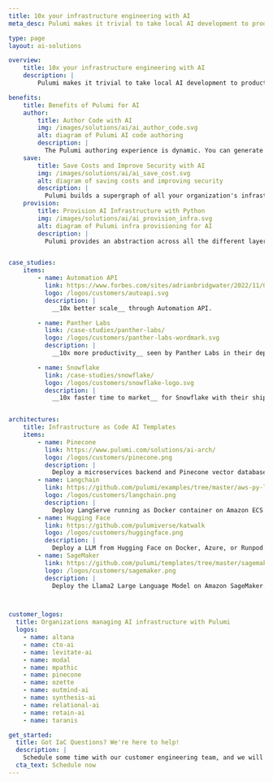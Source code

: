 ```yaml
---
title: 10x your infrastructure engineering with AI
meta_desc: Pulumi makes it trivial to take local AI development to production in the cloud

type: page
layout: ai-solutions

overview:
    title: 10x your infrastructure engineering with AI
    description: |
        Pulumi makes it trivial to take local AI development to production in the cloud

benefits:
    title: Benefits of Pulumi for AI
    author:
        title: Author Code with AI
        img: /images/solutions/ai/ai_author_code.svg
        alt: diagram of Pulumi AI code authoring
        description: |
          The Pulumi authoring experience is dynamic. You can generate a Pulumi program and deploy it as a template in seconds with a few simple text prompts. Then you can pair program in your IDE with an AI copilot with suggestions into the next most likely piece of infrastructure
    save:
        title: Save Costs and Improve Security with AI
        img: /images/solutions/ai/ai_save_cost.svg
        alt: diagram of saving costs and improving security
        description: |
          Pulumi builds a supergraph of all your organization's infrastructure resources (managed and not managed by Pulumi) and the relationships between each resource (e.g., stacks, data types). With AI, Pulumi helps you save on costs and improve security and compliance.
    provision:
        title: Provision AI Infrastructure with Python
        img: /images/solutions/ai/ai_provision_infra.svg
        alt: diagram of Pulumi infra provisioning for AI
        description: |
          Pulumi provides an abstraction across all the different layers of your AI stack (web framework, LLM, containers, databases, secrets, policies, configurations, etc) as a simple Python library. Through this abstraction you can manage stacks of infrastructure as code.


case_studies:
    items:
        - name: Automation API
          link: https://www.forbes.com/sites/adrianbridgwater/2022/11/08/deployment-as-a-service-is-driving-the-code-to-cloud-journey/
          logo: /logos/customers/autoapi.svg
          description: |
            __10x better scale__ through Automation API.

        - name: Panther Labs
          link: /case-studies/panther-labs/
          logo: /logos/customers/panther-labs-wordmark.svg
          description: |
            __10x more productivity__ seen by Panther Labs in their deployment speeds.

        - name: Snowflake
          link: /case-studies/snowflake/
          logo: /logos/customers/snowflake-logo.svg
          description: |
            __10x faster time to market__ for Snowflake with their ship times.


architectures:
    title: Infrastructure as Code AI Templates
    items:
        - name: Pinecone
          link: https://www.pulumi.com/solutions/ai-arch/
          logo: /logos/customers/pinecone.png
          description: |
            Deploy a microservices backend and Pinecone vector database for semantic search.
        - name: Langchain
          link: https://github.com/pulumi/examples/tree/master/aws-py-langserve
          logo: /logos/customers/langchain.png
          description: |
            Deploy LangServe running as Docker container on Amazon ECS and ALB.
        - name: Hugging Face
          link: https://github.com/pulumiverse/katwalk
          logo: /logos/customers/huggingface.png
          description: |
            Deploy a LLM from Hugging Face on Docker, Azure, or Runpod.
        - name: SageMaker
          link: https://github.com/pulumi/templates/tree/master/sagemaker-aws-python
          logo: /logos/customers/sagemaker.png
          description: |
            Deploy the Llama2 Large Language Model on Amazon SageMaker.



customer_logos:
  title: Organizations managing AI infrastructure with Pulumi
  logos:
    - name: altana
    - name: cto-ai
    - name: levitate-ai
    - name: modal
    - name: mpathic
    - name: pinecone
    - name: ozette
    - name: outmind-ai
    - name: synthesis-ai
    - name: relational-ai
    - name: retain-ai
    - name: taranis

get_started:
  title: Got IaC Questions? We're here to help!
  description: |
    Schedule some time with our customer engineering team, and we will help you scale your AI infrastructure with Pulumi.
  cta_text: Schedule now
---
```

